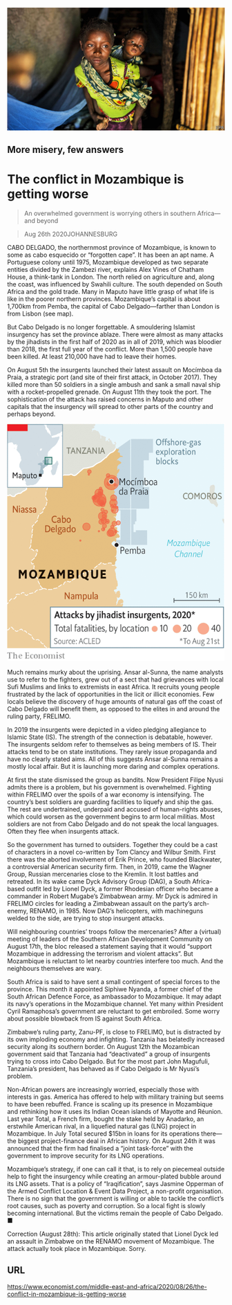 ![](./images/20200829_MAP001.jpg)

## More misery, few answers

# The conflict in Mozambique is getting worse

> An overwhelmed government is worrying others in southern Africa—and beyond

> Aug 26th 2020JOHANNESBURG

CABO DELGADO, the northernmost province of Mozambique, is known to some as cabo esquecido or “forgotten cape”. It has been an apt name. A Portuguese colony until 1975, Mozambique developed as two separate entities divided by the Zambezi river, explains Alex Vines of Chatham House, a think-tank in London. The north relied on agriculture and, along the coast, was influenced by Swahili culture. The south depended on South Africa and the gold trade. Many in Maputo have little grasp of what life is like in the poorer northern provinces. Mozambique’s capital is about 1,700km from Pemba, the capital of Cabo Delgado—farther than London is from Lisbon (see map).

But Cabo Delgado is no longer forgettable. A smouldering Islamist insurgency has set the province ablaze. There were almost as many attacks by the jihadists in the first half of 2020 as in all of 2019, which was bloodier than 2018, the first full year of the conflict. More than 1,500 people have been killed. At least 210,000 have had to leave their homes.

On August 5th the insurgents launched their latest assault on Mocímboa da Praia, a strategic port (and site of their first attack, in October 2017). They killed more than 50 soldiers in a single ambush and sank a small naval ship with a rocket-propelled grenade. On August 11th they took the port. The sophistication of the attack has raised concerns in Maputo and other capitals that the insurgency will spread to other parts of the country and perhaps beyond.



![](./images/20200829_MAM947.png)

Much remains murky about the uprising. Ansar al-Sunna, the name analysts use to refer to the fighters, grew out of a sect that had grievances with local Sufi Muslims and links to extremists in east Africa. It recruits young people frustrated by the lack of opportunities in the licit or illicit economies. Few locals believe the discovery of huge amounts of natural gas off the coast of Cabo Delgado will benefit them, as opposed to the elites in and around the ruling party, FRELIMO.

In 2019 the insurgents were depicted in a video pledging allegiance to Islamic State (IS). The strength of the connection is debatable, however. The insurgents seldom refer to themselves as being members of IS. Their attacks tend to be on state institutions. They rarely issue propaganda and have no clearly stated aims. All of this suggests Ansar al-Sunna remains a mostly local affair. But it is launching more daring and complex operations.

At first the state dismissed the group as bandits. Now President Filipe Nyusi admits there is a problem, but his government is overwhelmed. Fighting within FRELIMO over the spoils of a war economy is intensifying. The country’s best soldiers are guarding facilities to liquefy and ship the gas. The rest are undertrained, underpaid and accused of human-rights abuses, which could worsen as the government begins to arm local militias. Most soldiers are not from Cabo Delgado and do not speak the local languages. Often they flee when insurgents attack.

So the government has turned to outsiders. Together they could be a cast of characters in a novel co-written by Tom Clancy and Wilbur Smith. First there was the aborted involvement of Erik Prince, who founded Blackwater, a controversial American security firm. Then, in 2019, came the Wagner Group, Russian mercenaries close to the Kremlin. It lost battles and retreated. In its wake came Dyck Advisory Group (DAG), a South Africa-based outfit led by Lionel Dyck, a former Rhodesian officer who became a commander in Robert Mugabe’s Zimbabwean army. Mr Dyck is admired in FRELIMO circles for leading a Zimbabwean assault on the party’s arch-enemy, RENAMO, in 1985. Now DAG’s helicopters, with machineguns welded to the side, are trying to stop insurgent attacks.

Will neighbouring countries’ troops follow the mercenaries? After a (virtual) meeting of leaders of the Southern African Development Community on August 17th, the bloc released a statement saying that it would “support Mozambique in addressing the terrorism and violent attacks”. But Mozambique is reluctant to let nearby countries interfere too much. And the neighbours themselves are wary.

South Africa is said to have sent a small contingent of special forces to the province. This month it appointed Siphiwe Nyanda, a former chief of the South African Defence Force, as ambassador to Mozambique. It may adapt its navy’s operations in the Mozambique channel. Yet many within President Cyril Ramaphosa’s government are reluctant to get embroiled. Some worry about possible blowback from IS against South Africa.

Zimbabwe’s ruling party, Zanu-PF, is close to FRELIMO, but is distracted by its own imploding economy and infighting. Tanzania has belatedly increased security along its southern border. On August 12th the Mozambican government said that Tanzania had “deactivated” a group of insurgents trying to cross into Cabo Delgado. But for the most part John Magufuli, Tanzania’s president, has behaved as if Cabo Delgado is Mr Nyusi’s problem.

Non-African powers are increasingly worried, especially those with interests in gas. America has offered to help with military training but seems to have been rebuffed. France is scaling up its presence in Mozambique and rethinking how it uses its Indian Ocean islands of Mayotte and Réunion. Last year Total, a French firm, bought the stake held by Anadarko, an erstwhile American rival, in a liquefied natural gas (LNG) project in Mozambique. In July Total secured $15bn in loans for its operations there—the biggest project-finance deal in African history. On August 24th it was announced that the firm had finalised a “joint task-force” with the government to improve security for its LNG operations.

Mozambique’s strategy, if one can call it that, is to rely on piecemeal outside help to fight the insurgency while creating an armour-plated bubble around its LNG assets. That is a policy of “Iraqification”, says Jasmine Opperman of the Armed Conflict Location & Event Data Project, a non-profit organisation. There is no sign that the government is willing or able to tackle the conflict’s root causes, such as poverty and corruption. So a local fight is slowly becoming international. But the victims remain the people of Cabo Delgado. ■

Correction (August 28th): This article originally stated that Lionel Dyck led an assault in Zimbabwe on the RENAMO movement of Mozambique. The attack actually took place in Mozambique. Sorry.

## URL

https://www.economist.com/middle-east-and-africa/2020/08/26/the-conflict-in-mozambique-is-getting-worse
